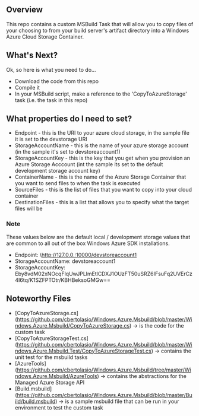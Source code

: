 ## Overview 

This repo contains a custom MSBuild Task that will allow you to copy files of your choosing to from 
your build server's artifact directory into a Windows Azure Cloud Storage Container.

## What's Next?

Ok, so here is what you need to do...

* Download the code from this repo
* Compile it
* In your MSBuild script, make a reference to the 'CopyToAzureStorage' task (i.e. the task in this repo)

## What properties do I need to set?
* Endpoint - this is the URI to your azure cloud storage, in the sample file it is set to the devstorage URI
* StorageAccountName - this is the name of your azure storage account (in the sample it's set to devstoreaccount1)
* StorageAccountKey - this is the key that you get when you provision an Azure Storage Acccount (int the sample its set to the default development storage account key)
* ContainerName - this is the name of the Azure Storage Container that you want to send files to when the task is executed
* SourceFiles - this is the list of files that you want to copy into your cloud container
* DestinationFiles - this is a list that allows you to specify what the target files will be

### Note #

These values below are the default local / development storage values that are common to all out of the box Windows Azure SDK installations.

* Endpoint: \http://127.0.0.:10000/devstoreaccount1
* StorageAccountName: devstoreaccount1
* StorageAccountKey: Eby8vdM02xNOcqFlqUwJPLlmEtlCDXJ1OUzFT50uSRZ6IFsuFq2UVErCz4I6tq/K1SZFPTOtr/KBHBeksoGMGw==

## Noteworthy Files
* [CopyToAzureStorage.cs] (https://github.com/cbertolasio/Windows.Azure.Msbuild/blob/master/Windows.Azure.Msbuild/CopyToAzureStorage.cs) -> is the code for the custom task
* [CopyToAzureStorageTest.cs] (https://github.com/cbertolasio/Windows.Azure.Msbuild/blob/master/Windows.Azure.Msbuild.Test/CopyToAzureStorageTest.cs) -> contains the unit test for the msbuild tasks
* [AzureTools] (https://github.com/cbertolasio/Windows.Azure.Msbuild/tree/master/Windows.Azure.Msbuild/AzureTools) -> contains the abstractions for the Managed Azure Storage API
* [Build.msbuild] (https://github.com/cbertolasio/Windows.Azure.Msbuild/blob/master/Build/build.msbuild) -> is a sample msbuild file that can be run in your environment to test the custom task